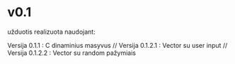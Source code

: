 # v0.1

užduotis realizuota naudojant:

Versija 0.1.1 : C dinaminius masyvus //
Versija 0.1.2.1 : Vector su user input //
Versija 0.1.2.2 : Vector su random pažymiais
